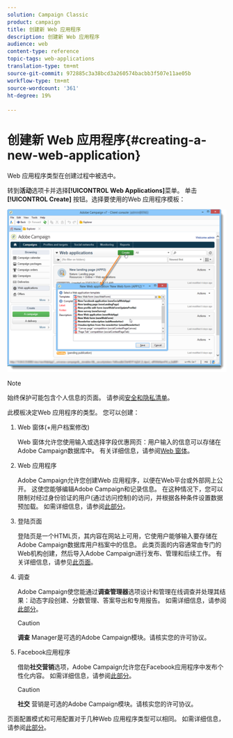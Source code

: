 ```yaml
---
solution: Campaign Classic
product: campaign
title: 创建新 Web 应用程序
description: 创建新 Web 应用程序
audience: web
content-type: reference
topic-tags: web-applications
translation-type: tm+mt
source-git-commit: 972885c3a38bcd3a260574bacbb3f507e11ae05b
workflow-type: tm+mt
source-wordcount: '361'
ht-degree: 19%

---
```



# 创建新 Web 应用程序{#creating-a-new-web-application}

Web 应用程序类型在创建过程中被选中。

转到&#x200B;**活动**&#x200B;选项卡并选择&#x200B;**[!UICONTROL Web Applications]**&#x200B;菜单。 单击 **[!UICONTROL Create]** 按钮。选择要使用的Web 应用程序模板：

![](assets/webapp_create_from_campaign.png)

>[!NOTE]
>
>始终保护可能包含个人信息的页面。 请参阅[安全和隐私清单](https://helpx.adobe.com/campaign/kb/acc-security.html#privacy)。

此模板决定Web 应用程序的类型。 您可以创建：

1. Web 窗体(+用户档案修改)

   Web 窗体允许您使用输入或选择字段优惠网页：用户输入的信息可以存储在Adobe Campaign数据库中。 有关详细信息，请参阅[Web 窗体](../../web/using/about-web-forms.md)。

1. Web 应用程序

   Adobe Campaign允许您创建Web 应用程序，以便在Web平台或外部网上公开。 这使您能够编辑Adobe Campaign和记录信息。 在这种情况下，您可以限制对经过身份验证的用户(通过访问控制)的访问，并根据各种条件设置数据预加载。 如需详细信息，请参阅[此部分](../../web/using/about-web-applications.md)。

1. 登陆页面

   登陆页是一个HTML页，其内容在网站上可用，它使用户能够输入要存储在Adobe Campaign数据库用户档案中的信息。 此类页面的内容通常由专门的Web机构创建，然后导入Adobe Campaign进行发布、管理和后续工作。 有关详细信息，请参见[此页面](../../web/using/creating-a-landing-page.md)。

1. 调查

   Adobe Campaign使您能通过&#x200B;**调查管理器**&#x200B;选项设计和管理在线调查并处理其结果：动态字段创建、分数管理、答案导出和专用报告。 如需详细信息，请参阅[此部分](../../web/using/about-surveys.md)。

   >[!CAUTION]
   >
   >**调查** Manager是可选的Adobe Campaign模块。请核实您的许可协议。

1. Facebook应用程序

   借助&#x200B;**社交营销**&#x200B;选项，Adobe Campaign允许您在Facebook应用程序中发布个性化内容。 如需详细信息，请参阅[此部分](../../social/using/about-social-marketing.md)。

   >[!CAUTION]
   >
   >**社交** 营销是可选的Adobe Campaign模块。请核实您的许可协议。

页面配置模式和可用配置对于几种Web 应用程序类型可以相同。 如需详细信息，请参阅[此部分](../../web/using/about-web-forms.md)。
